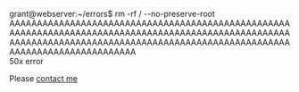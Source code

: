 <span id="a">grant@webserver</span>:<span id="c">~/errors</span>$ rm -rf / --no-preserve-root<br>AAAAAAAAAAAAAAAAAAAAAAAAAAAAAAAAAAAAAAAAAAAAAAAAAAAAAAAAAAAAAAAAAAAAAAAAAAAAAAAAAAAAAAAAAAAAAAAAAAAAAAAAAAAAAAAAAAAAAAAAAAAAAAAAAAAAAAAAAAAAAAAAAAAAAAAAAAAAAAAAAAAAAAAAAAAAAAAA<br>50x error
<p>Please <a href="mailto:grantshandy@gmail.com">contact me</a></p>

